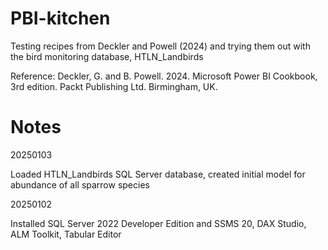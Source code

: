 # PBI-kitchen

Testing recipes from Deckler and Powell (2024) and trying them out with the bird monitoring database, HTLN_Landbirds

Reference: Deckler, G. and B. Powell. 2024. Microsoft Power BI Cookbook, 3rd edition. Packt Publishing Ltd. Birmingham, UK.


# Notes

20250103

Loaded HTLN_Landbirds SQL Server database, created initial model for abundance of all sparrow species 

20250102

Installed SQL Server 2022 Developer Edition and SSMS 20, DAX Studio, ALM Toolkit, Tabular Editor


